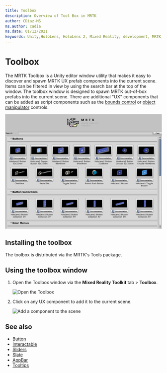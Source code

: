 ```yaml
---
title: Toolbox
description: Overview of Tool Box in MRTK
author: CDiaz-MS
ms.author: cadia 
ms.date: 01/12/2021
keywords: Unity,HoloLens, HoloLens 2, Mixed Reality, development, MRTK, MRTK ToolBox
---
```


# Toolbox

The MRTK Toolbox is a Unity editor window utility that makes it easy to discover and spawn MRTK UX prefab components into the current scene. Items can be filtered in view by using the search bar at the top of the window. The toolbox window is designed to spawn MRTK out-of-box prefabs into the current scene. There are additional "UX" components that can be added as script components such as the [bounds control](bounds-control.md) or [object manipulator](object-manipulator.md) controls.

![MRTK Toolbox](../images/Tools/MRTKToolboxWindow.png)

## Installing the toolbox

The toolbox is distributed via the MRTK's Tools package.

## Using the toolbox window

1. Open the Toolbox window via the **Mixed Reality Toolkit** tab > **Toolbox**.

    ![Open the Toolbox](https://user-images.githubusercontent.com/25975362/73321589-ccfbc100-41f7-11ea-8f1a-89c4f68e12f7.gif)

1. Click on any UX component to add it to the current scene.

    ![Add a component to the scene](https://user-images.githubusercontent.com/25975362/73321582-c9683a00-41f7-11ea-8bac-bf8efdb2fbe3.gif)

## See also

- [Button](button.md)
- [Interactable](interactable.md)
- [Sliders](sliders.md)
- [Slate](slate.md)
- [AppBar](app-bar.md)
- [Tooltips](tooltip.md)
